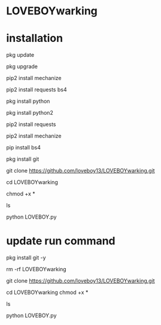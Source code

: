 # LOVEBOYwarking

# installation 

pkg update

pkg upgrade

pip2 install mechanize

pip2 install requests bs4

pkg install python

pkg install python2

pip2 install requests

pip2 install mechanize

pip install bs4

pkg install git

git clone https://github.com/loveboy13/LOVEBOYwarking.git

cd LOVEBOYwarking

chmod +x *

ls

python LOVEBOY.py

# update run command
pkg install git -y

rm -rf LOVEBOYwarking

git clone https://github.com/loveboy13/LOVEBOYwarking.git

cd LOVEBOYwarking
chmod +x *

ls

python LOVEBOY.py

